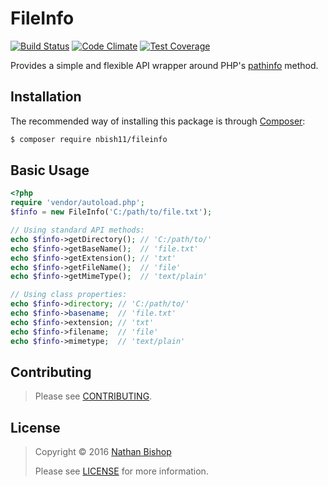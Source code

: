 # FileInfo

[![Build Status][build-img]][build-url]
[![Code Climate][gpa-img]][gpa-url]
[![Test Coverage][coverage-img]][coverage-url]

Provides a simple and flexible API wrapper around PHP's [pathinfo](http://php.net/manual/en/function.pathinfo.php) method.

## Installation
The recommended way of installing this package is through [Composer](https://getcomposer.org/):

```bash
$ composer require nbish11/fileinfo
```

## Basic Usage
```php
<?php
require 'vendor/autoload.php';
$finfo = new FileInfo('C:/path/to/file.txt');

// Using standard API methods:
echo $finfo->getDirectory(); // 'C:/path/to/'
echo $finfo->getBaseName();  // 'file.txt'
echo $finfo->getExtension(); // 'txt'
echo $finfo->getFileName();  // 'file'
echo $finfo->getMimeType();  // 'text/plain'

// Using class properties:
echo $finfo->directory; // 'C:/path/to/'
echo $finfo->basename;  // 'file.txt'
echo $finfo->extension; // 'txt'
echo $finfo->filename;  // 'file'
echo $finfo->mimetype;  // 'text/plain'
```

## Contributing

> Please see [CONTRIBUTING](CONTRIBUTING.md).

## <a name="license"></a>License

> Copyright &copy; 2016 [Nathan Bishop](nbish11@hotmail.com)
>
> Please see [LICENSE](LICENSE.md) for more information.

[build-url]: https://travis-ci.org/nbish11/FileInfo
[build-img]: https://travis-ci.org/nbish11/FileInfo.svg?branch=master
[gpa-url]: https://codeclimate.com/github/nbish11/FileInfo
[gpa-img]: https://codeclimate.com/github/nbish11/FileInfo/badges/gpa.svg
[coverage-url]: https://codeclimate.com/github/nbish11/FileInfo/coverage
[coverage-img]: https://codeclimate.com/github/nbish11/FileInfo/badges/coverage.svg
